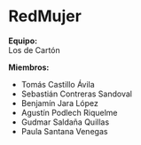 ﻿# RedMujer
**Equipo:**  
Los de Cartón  

**Miembros:**
* Tomás Castillo Ávila
* Sebastián Contreras Sandoval
* Benjamín Jara López
* Agustín Podlech Riquelme
* Gudmar Saldaña Quillas
* Paula Santana Venegas
